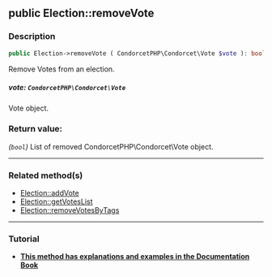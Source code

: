 ## public Election::removeVote

### Description    

```php
public Election->removeVote ( CondorcetPHP\Condorcet\Vote $vote ): bool
```

Remove Votes from an election.
    

##### **vote:** *```CondorcetPHP\Condorcet\Vote```*   
Vote object.    


### Return value:   

*(```bool```)* List of removed CondorcetPHP\Condorcet\Vote object.


---------------------------------------

### Related method(s)      

* [Election::addVote](../Election%20Class/public%20Election--addVote.md)    
* [Election::getVotesList](../Election%20Class/public%20Election--getVotesList.md)    
* [Election::removeVotesByTags](../Election%20Class/public%20Election--removeVotesByTags.md)    

---------------------------------------

### Tutorial

* **[This method has explanations and examples in the Documentation Book](https://condorcetphp.github.io/Documentation-Book/#/3.AsPhpLibrary/5.Votes/1.AddVotes)**    
